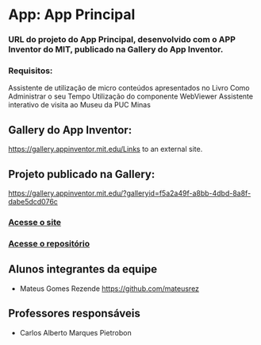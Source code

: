 # App: App Principal
### URL do projeto do App Principal, desenvolvido com o APP Inventor do MIT, publicado na Gallery do App Inventor.


### Requisitos:
Assistente de utilização de micro conteúdos apresentados no Livro Como Administrar o seu Tempo
Utilização do componente WebViewer
Assistente interativo de visita ao Museu da PUC Minas

 

## Gallery do App Inventor:
https://gallery.appinventor.mit.edu/Links to an external site.

## Projeto publicado na Gallery:
https://gallery.appinventor.mit.edu/?galleryid=f5a2a49f-a8bb-4dbd-8a8f-dabe5dcd076c


### [Acesse o site](https://mateusrez.github.io/LIP-APP/ "ReBUILD")
### [Acesse o repositório](https://github.com/mateusrez/LIP-APP/ "Open")




## Alunos integrantes da equipe

* Mateus Gomes Rezende
https://github.com/mateusrez


## Professores responsáveis

* Carlos Alberto Marques Pietrobon
